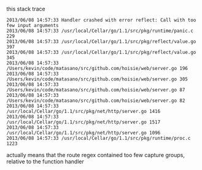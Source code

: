 this stack trace

    2013/06/08 14:57:33 Handler crashed with error reflect: Call with too few input arguments
    2013/06/08 14:57:33 /usr/local/Cellar/go/1.1/src/pkg/runtime/panic.c 229
    2013/06/08 14:57:33 /usr/local/Cellar/go/1.1/src/pkg/reflect/value.go 397
    2013/06/08 14:57:33 /usr/local/Cellar/go/1.1/src/pkg/reflect/value.go 345
    2013/06/08 14:57:33 /Users/kevin/code/matasano/src/github.com/hoisie/web/server.go 196
    2013/06/08 14:57:33 /Users/kevin/code/matasano/src/github.com/hoisie/web/server.go 305
    2013/06/08 14:57:33 /Users/kevin/code/matasano/src/github.com/hoisie/web/server.go 87
    2013/06/08 14:57:33 /Users/kevin/code/matasano/src/github.com/hoisie/web/server.go 82
    2013/06/08 14:57:33 /usr/local/Cellar/go/1.1/src/pkg/net/http/server.go 1416
    2013/06/08 14:57:33 /usr/local/Cellar/go/1.1/src/pkg/net/http/server.go 1517
    2013/06/08 14:57:33 /usr/local/Cellar/go/1.1/src/pkg/net/http/server.go 1096
    2013/06/08 14:57:33 /usr/local/Cellar/go/1.1/src/pkg/runtime/proc.c 1223

actually means that the route regex contained too few capture groups, relative
to the function handler
